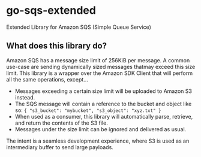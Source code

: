 # go-sqs-extended
Extended Library for Amazon SQS (Simple Queue Service)

## What does this library do?

Amazon SQS has a message size limit of 256KiB per message. A common use-case are sending dynamically sized messages thatmay  exceed this size limit.
This library is a wrapper over the Amazon SDK Client that will perform all the same operations, except...

- Messages exceeding a certain size limit will be uploaded to Amazon S3 instead.
- The SQS message will contain a reference to the bucket and object like so: `{ "s3_bucket": "mybucket", "s3_object": "xyz.txt" }`
- When used as a consumer, this library will automatically parse, retrieve, and return the contents of the S3 file.
- Messages under the size limit can be ignored and delivered as usual.

The intent is a seamless development experience, where S3 is used as an intermediary buffer to send large payloads.
